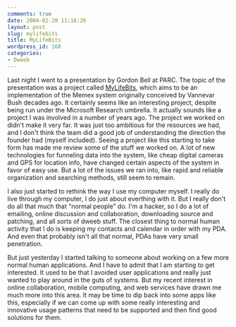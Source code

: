 ```yaml
---
comments: true
date: 2004-02-20 11:16:26
layout: post
slug: mylifebits
title: MyLifeBits
wordpress_id: 168
categories:
- Dweeb
---
```


Last night I went to a presentation by Gordon Bell at PARC. The topic of the presentation was a project called [MyLifeBits](http://www.mylifebits.com), which aims to be an implementation of the Memex system originally conceived by Vannevar Bush decades ago. It certainly seems like an interesting project, despite being run under the Microsoft Research umbrella. It actually sounds like a project I was involved in a number of years ago. The project we worked on didn't make it very far. It was just too ambitious for the resources we had, and I don't think the team did a good job of understanding the direction the founder had (myself included). Seeing a project like this starting to take form has made me review some of the stuff we worked on. A lot of new technologies for funneling data into the system, like cheap digital cameras and GPS for location info, have changed certain aspects of the system in favor of easy use. But a lot of the issues we ran into, like rapid and reliable organization and searching methods, still seem to remain.

I also just started to rethink the way I use my computer myself. I really do live through my computer, I do just about everthing with it. But I really don't do all that much that "normal people" do. I'm a hacker, so I do a lot of emailing, online discussion and collaboration, downloading source and patching, and all sorts of dweeb stuff. The closest thing to normal human activity that I do is keeping my contacts and calendar in order with my PDA. And even that probably isn't all that normal, PDAs have very small penetration.

But just yesterday I started talking to someone about working on a few more normal human applications. And I have to admit that I am starting to get interested. It used to be that I avoided user applications and really just wanted to play around in the guts of systems. But my recent interest in online collaboration, mobile computing, and web services have drawn me much more into this area. It may be time to dip back into some apps like this, especially if we can come up with some really interesting and innovative usage patterns that need to be supported and then find good solutions for them.
